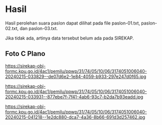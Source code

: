# Hasil

Hasil perolehan suara paslon dapat dilihat pada file paslon-01.txt, paslon-02.txt, dan paslon-03.txt.

Jika tidak ada, artinya data tersebut belum ada pada SIREKAP.

## Foto C Plano

https://sirekap-obj-formc.kpu.go.id/4ac1/pemilu/ppwp/31/74/05/10/06/3174051006040-20240215-033829--de07d6e2-1e84-4059-b933-297e247d0f65.jpg

https://sirekap-obj-formc.kpu.go.id/4ac1/pemilu/ppwp/31/74/05/10/06/3174051006040-20240215-033931--877ebe7f-7f41-4ab6-93c7-b2da7b93eadd.jpg

https://sirekap-obj-formc.kpu.go.id/4ac1/pemilu/ppwp/31/74/05/10/06/3174051006040-20240215-041218--1e2dc880-dca7-4a36-8b66-691d3d257462.jpg

